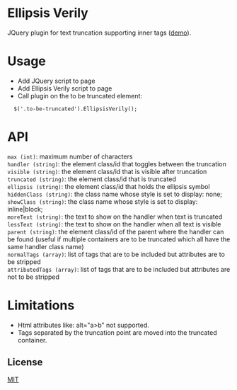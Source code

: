 Ellipsis Verily
================

JQuery plugin for text truncation supporting inner tags ([demo](demo/index.html)).

Usage
================
* Add JQuery script to page
* Add Ellipsis Verily script to page
* Call plugin on the to be truncated element:
```
  $('.to-be-truncated').EllipsisVerily();
```


API
================
`max (int)`:              maximum number of characters  
`handler (string)`:       the element class/id that toggles between the truncation  
`visible (string)`:       the element class/id that is visible after truncation  
`truncated (string)`:     the element class/id that is truncated  
`ellipsis (string)`:      the element class/id that holds the ellipsis symbol  
`hiddenClass (string)`:   the class name whose style is set to display: none;  
`showClass (string)`:     the class name whose style is set to display: inline|block;  
`moreText (string)`:      the text to show on the handler when text is truncated  
`lessText (string)`:      the text to show on the handler when all text is visible  
`parent (string)`:        the element class/id of the parent where the handler can be found (useful if multiple containers are to be truncated which all have the same handler class name)  
`normalTags (array)`:     list of tags that are to be included but attributes are to be stripped  
`attributedTags (array)`: list of tags that are to be included but attributes are not to be stripped  


Limitations
================
* Html attributes like: alt="a>b" not supported.
* Tags separated by the truncation point are moved into the truncated container.

## License

[MIT](LICENSE)
